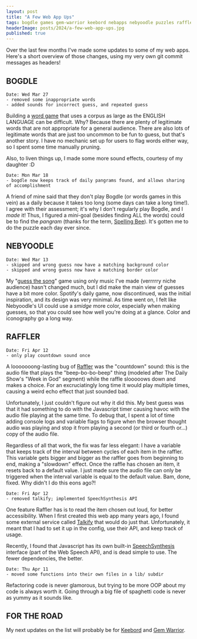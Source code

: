 ```yaml
---
layout: post
title: "A Few Web App Ups"
tags: bogdle games gem-warrior keebord nebapps nebyoodle puzzles raffler speech-synthesis wordle
headerImage: posts/2024/a-few-web-app-ups.jpg
published: true
---
```


Over the last few months I've made some updates to some of my web apps. Here's a short overview of those changes, using my very own git commit messages as headers!

<!--more-->

## BOGDLE

```
Date: Wed Mar 27
- removed some inappropriate words
- added sounds for incorrect guess, and repeated guess
```

Building a [word game](https://bogdle.neb.host) that uses a corpus as large as the ENGLISH LANGUAGE can be difficult. Why? Because there are plenty of legitimate words that are not appropriate for a general audience. There are also lots of legitimate words that are just too uncommon to be fun to guess, but that's another story. I have no mechanic set up for users to flag words either way, so I spent some time manually pruning.

Also, to liven things up, I made some more sound effects, courtesy of my daughter :D

```
Date: Mon Mar 18
- bogdle now keeps track of daily pangrams found, and allows sharing of accomplishment
```

A friend of mine said that they don't play Bogdle (or words games in this vein) as a daily because it takes too long (some days can take a long time!). I agree with their assessment; it's why I don't regularly play Bogdle, and I *made* it! Thus, I figured a _mini_-goal (besides finding ALL the words) could be to find the *pangram* (thanks for the term, [Spelling Bee](https://nytimes.com/puzzles/spelling-bee)). It's gotten me to do the puzzle each day ever since.

## NEBYOODLE

```
Date: Wed Mar 13
- skipped and wrong guess now have a matching background color
- skipped and wrong guess now have a matching border color
```

My "[guess the song](https://guess.nebyoolae.com)" game using only music I've made (verrrrry niche audience) hasn't changed much, but I did make the main view of guesses have a bit more color. Spotify's daily game, now discontinued, was the initial inspiration, and its design was very minimal. As time went on, I felt like Nebyoodle's UI could use a _smidge_ more color, especially when making guesses, so that you could see how well you're doing at a glance. Color and iconography go a long way.

## RAFFLER

```
Date: Fri Apr 12
- only play countdown sound once
```

A looooooong-lasting bug of [Raffler](https://raffler.fun) was the "countdown" sound: this is the audio file that plays the "beep-bo-bo-beep" thing (modeled after The Daily Show's "Week in God" segment) while the raffle slooooows down and makes a choice. For an excruciatingly long time it would play multiple times, causing a weird echo effect that just sounded bad.

Unfortunately, I just couldn't figure out why it did this. My best guess was that it had something to do with the Javascript timer causing havoc with the audio file playing at the same time. To debug that, I spent a lot of time adding console logs and variable flags to figure when the browser thought audio was playing and stop it from playing a second (or third or fourth or...) copy of the audio file.

Regardless of all that work, the fix was far less elegant: I have a variable that keeps track of the interval between cycles of each item in the raffler. This variable gets bigger and bigger as the raffler goes from beginning to end, making a "slowdown" effect. Once the raffle has chosen an item, it resets back to a default value. I just made sure the audio file can only be triggered when the interval variable is equal to the default value. Bam, done, fixed. Why didn't I do this eons ago?!

```
Date: Fri Apr 12
- removed talkify; implemented SpeechSynthesis API
```

One feature Raffler has is to read the item chosen out loud, for better accessibility. When I first created this web app many years ago, I found some external service called [Talkify](https://talkify.net/text-to-speech) that would do just that. Unfortunately, it meant that I had to set it up in the config, use their API, and keep track of usage.

Recently, I found that Javascript has its own built-in [SpeechSynthesis](https://developer.mozilla.org/en-US/docs/Web/API/SpeechSynthesis) interface (part of the Web Speech API), and is dead simple to use. The fewer dependencies, the better.

```
Date: Thu Apr 11
- moved some functions into their own files in a lib/ subdir
```

Refactoring code is never glamorous, but trying to be more OOP about my code is always worth it. Going through a big file of spaghetti code is never as yummy as it sounds like.

## FOR THE ROAD

My next updates on the list will probably be for [Keebord](https://keebord.neb.host) and [Gem Warrior](https://gw.neb.host).
